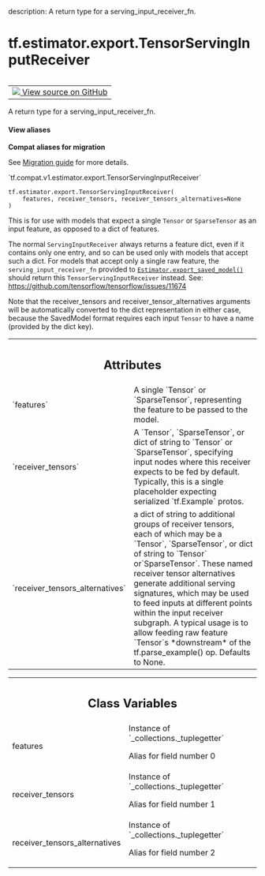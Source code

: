 description: A return type for a serving_input_receiver_fn.

<div itemscope itemtype="http://developers.google.com/ReferenceObject">
<meta itemprop="name" content="tf.estimator.export.TensorServingInputReceiver" />
<meta itemprop="path" content="Stable" />
<meta itemprop="property" content="__new__"/>
<meta itemprop="property" content="features"/>
<meta itemprop="property" content="receiver_tensors"/>
<meta itemprop="property" content="receiver_tensors_alternatives"/>
</div>

# tf.estimator.export.TensorServingInputReceiver

<!-- Insert buttons and diff -->

<table class="tfo-notebook-buttons tfo-api nocontent" align="left">
<td>
  <a target="_blank" href="https://github.com/tensorflow/estimator/tree/master/tensorflow_estimator/python/estimator/export/export.py#L165-L220">
    <img src="https://www.tensorflow.org/images/GitHub-Mark-32px.png" />
    View source on GitHub
  </a>
</td>
</table>



A return type for a serving_input_receiver_fn.

<section class="expandable">
  <h4 class="showalways">View aliases</h4>
  <p>
<b>Compat aliases for migration</b>
<p>See
<a href="https://www.tensorflow.org/guide/migrate">Migration guide</a> for
more details.</p>
<p>`tf.compat.v1.estimator.export.TensorServingInputReceiver`</p>
</p>
</section>

<pre class="devsite-click-to-copy prettyprint lang-py tfo-signature-link">
<code>tf.estimator.export.TensorServingInputReceiver(
    features, receiver_tensors, receiver_tensors_alternatives=None
)
</code></pre>



<!-- Placeholder for "Used in" -->

This is for use with models that expect a single `Tensor` or `SparseTensor`
as an input feature, as opposed to a dict of features.

The normal `ServingInputReceiver` always returns a feature dict, even if it
contains only one entry, and so can be used only with models that accept such
a dict.  For models that accept only a single raw feature, the
`serving_input_receiver_fn` provided to <a href="../../../tf/compat/v1/estimator/Estimator.md#export_saved_model"><code>Estimator.export_saved_model()</code></a>
should return this `TensorServingInputReceiver` instead.  See:
https://github.com/tensorflow/tensorflow/issues/11674

Note that the receiver_tensors and receiver_tensor_alternatives arguments
will be automatically converted to the dict representation in either case,
because the SavedModel format requires each input `Tensor` to have a name
(provided by the dict key).



<!-- Tabular view -->
 <table class="responsive fixed orange">
<colgroup><col width="214px"><col></colgroup>
<tr><th colspan="2"><h2 class="add-link">Attributes</h2></th></tr>

<tr>
<td>
`features`
</td>
<td>
A single `Tensor` or `SparseTensor`, representing the feature to
be passed to the model.
</td>
</tr><tr>
<td>
`receiver_tensors`
</td>
<td>
A `Tensor`, `SparseTensor`, or dict of string to `Tensor`
or `SparseTensor`, specifying input nodes where this receiver expects to
be fed by default.  Typically, this is a single placeholder expecting
serialized `tf.Example` protos.
</td>
</tr><tr>
<td>
`receiver_tensors_alternatives`
</td>
<td>
a dict of string to additional groups of
receiver tensors, each of which may be a `Tensor`, `SparseTensor`, or dict
of string to `Tensor` or`SparseTensor`. These named receiver tensor
alternatives generate additional serving signatures, which may be used to
feed inputs at different points within the input receiver subgraph.  A
typical usage is to allow feeding raw feature `Tensor`s *downstream* of
the tf.parse_example() op. Defaults to None.
</td>
</tr>
</table>





<!-- Tabular view -->
 <table class="responsive fixed orange">
<colgroup><col width="214px"><col></colgroup>
<tr><th colspan="2"><h2 class="add-link">Class Variables</h2></th></tr>

<tr>
<td>
features<a id="features"></a>
</td>
<td>
Instance of `_collections._tuplegetter`

Alias for field number 0
</td>
</tr><tr>
<td>
receiver_tensors<a id="receiver_tensors"></a>
</td>
<td>
Instance of `_collections._tuplegetter`

Alias for field number 1
</td>
</tr><tr>
<td>
receiver_tensors_alternatives<a id="receiver_tensors_alternatives"></a>
</td>
<td>
Instance of `_collections._tuplegetter`

Alias for field number 2
</td>
</tr>
</table>

